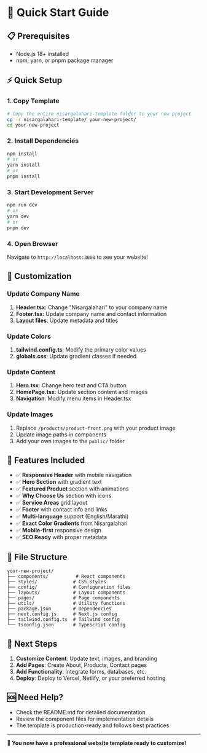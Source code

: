 # 🚀 Quick Start Guide

## 📋 Prerequisites

- Node.js 18+ installed
- npm, yarn, or pnpm package manager

## ⚡ Quick Setup

### 1. Copy Template
```bash
# Copy the entire nisargalahari-template folder to your new project
cp -r nisargalahari-template/ your-new-project/
cd your-new-project
```

### 2. Install Dependencies
```bash
npm install
# or
yarn install
# or
pnpm install
```

### 3. Start Development Server
```bash
npm run dev
# or
yarn dev
# or
pnpm dev
```

### 4. Open Browser
Navigate to `http://localhost:3000` to see your website!

## 🎨 Customization

### Update Company Name
1. **Header.tsx**: Change "Nisargalahari" to your company name
2. **Footer.tsx**: Update company name and contact information
3. **Layout files**: Update metadata and titles

### Update Colors
1. **tailwind.config.ts**: Modify the primary color values
2. **globals.css**: Update gradient classes if needed

### Update Content
1. **Hero.tsx**: Change hero text and CTA button
2. **HomePage.tsx**: Update section content and images
3. **Navigation**: Modify menu items in Header.tsx

### Update Images
1. Replace `/products/product-front.png` with your product image
2. Update image paths in components
3. Add your own images to the `public/` folder

## 📱 Features Included

- ✅ **Responsive Header** with mobile navigation
- ✅ **Hero Section** with gradient text
- ✅ **Featured Product** section with animations
- ✅ **Why Choose Us** section with icons
- ✅ **Service Areas** grid layout
- ✅ **Footer** with contact info and links
- ✅ **Multi-language** support (English/Marathi)
- ✅ **Exact Color Gradients** from Nisargalahari
- ✅ **Mobile-first** responsive design
- ✅ **SEO Ready** with proper metadata

## 🔧 File Structure

```
your-new-project/
├── components/          # React components
├── styles/             # CSS styles
├── config/             # Configuration files
├── layouts/            # Layout components
├── pages/              # Page components
├── utils/              # Utility functions
├── package.json        # Dependencies
├── next.config.js      # Next.js config
├── tailwind.config.ts  # Tailwind config
└── tsconfig.json       # TypeScript config
```

## 🎯 Next Steps

1. **Customize Content**: Update text, images, and branding
2. **Add Pages**: Create About, Products, Contact pages
3. **Add Functionality**: Integrate forms, databases, etc.
4. **Deploy**: Deploy to Vercel, Netlify, or your preferred hosting

## 🆘 Need Help?

- Check the README.md for detailed documentation
- Review the component files for implementation details
- The template is production-ready and follows best practices

---

**🎉 You now have a professional website template ready to customize!**
